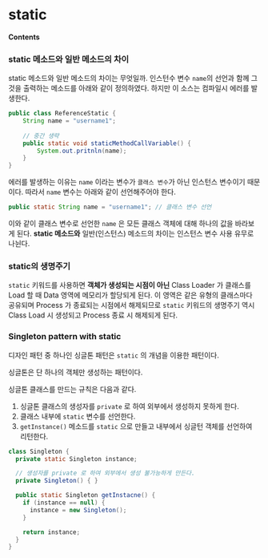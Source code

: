 # static

**Contents**

### static 메소드와 일반 메소드의 차이

static 메소드와 일반 메소드의 차이는 무엇일까. 인스턴수 변수 `name`의 선언과 함께 그것을 출력하는 메소드를 아래와 같이 정의하였다. 하지만 이 소스는 컴파일시 에러를 발생한다. 

```java
public class ReferenceStatic {
	String name = "username1";
	
	// 중간 생략
	public static void staticMethodCallVariable() {
		System.out.pritnln(name);
	}
}
```

에러를 발생하는 이유는 `name` 이라는 변수가 `클래스 변수`가 아닌 인스턴스 변수이기 때문이다. 따라서 `name` 변수는 아래와 같이 선언해주어야 한다.

```java
public static String name = "username1"; // 클래스 변수 선언
```

이와 같이 클래스 변수로 선언한 `name` 은 모든 클래스 객체에 대해 하나의 값을 바라보게 된다. **static 메소드와** 일반(인스턴스) 메소드의 차이는 인스턴스 변수 사용 유무로 나뉜다.

### static의 생명주기

`static` 키워드를 사용하면 **객체가 생성되는 시점이 아닌** Class Loader 가 클래스를 Load 할 때 Data 영역에 메모리가 할당되게 된다. 이 영역은 같은 유형의 클래스마다 공유되며 Process 가 종료되는 시점에서 해제되므로 `static` 키워드의 생명주기 역시 Class Load 시 생성되고 Process 종료 시 해제되게 된다. 

### Singleton pattern with static

디자인 패턴 중 하나인 싱글톤 패턴은 `static` 의 개념을 이용한 패턴이다.

싱글톤은 단 하나의 객체만 생성하는 패턴이다.

싱글톤 클래스를 만드는 규칙은 다음과 같다.

1. 싱글톤 클래스의 생성자를 `private` 로 하여 외부에서 생성하지 못하게 한다.
2. 클래스 내부에 `static` 변수를 선언한다.
3. `getInstance()` 메소드를 `static` 으로 만들고 내부에서 싱글턴 객체를 선언하여 리턴한다.

```java
class Singleton {
  private static Singleton instance;

  // 생성자를 private 로 하여 외부에서 생성 불가능하게 만든다.
  private Singleton() { }

  public static Singleton getInstacne() {
    if (instance == null) {
      instance = new Singleton();
    }

    return instance;
  }
}
```